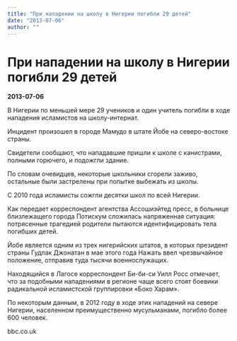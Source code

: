 ```yaml
---
title: "При нападении на школу в Нигерии погибли 29 детей"
date: "2013-07-06"
author: ""
---
```


# При нападении на школу в Нигерии погибли 29 детей

**2013-07-06** 

В Нигерии по меньшей мере 29 учеников и один учитель погибли в ходе нападения исламистов на школу-интернат.

Инцидент произошел в городе Мамудо в штате Йобе на северо-востоке страны.

Свидетели сообщают, что нападавшие пришли к школе с канистрами, полными горючего, и подожгли здание.

По словам очевидцев, некоторые школьники сгорели заживо, остальные были застрелены при попытке выбежать из школы.

С 2010 года исламисты сожгли десятки школ по всей Нигерии.

Как передает корреспондент агентства Ассошиэйтед пресс, в больнице близлежащего города Потискум сложилась напряженная ситуация: потрясенные трагедией родители пытаются идентифицировать тела погибших детей.

Йобе является одним из трех нигерийских штатов, в которых президент страны Гудлак Джонатан в мае этого года Нажать ввел чрезвычайное положение, отправив туда тысячи военнослужащих.

Находящийся в Лагосе корреспондент Би-би-си Уилл Росс отмечает, что за подобными нападениями в регионе чаще всего стоят боевики радикальной исламистской группировки «Боко Харам».

По некоторым данным, в 2012 году в ходе этих нападений на севере Нигерии, населенном преимущественно мусульманами, погибло более 600 человек.

bbc.co.uk
